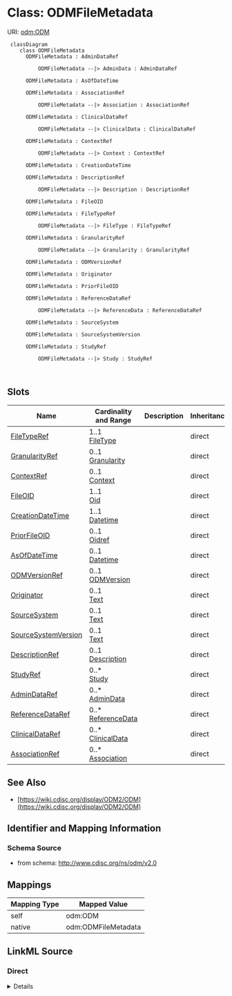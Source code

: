 # Class: ODMFileMetadata



URI: [odm:ODM](http://www.cdisc.org/ns/odm/v2.0/ODM)



```mermaid
 classDiagram
    class ODMFileMetadata
      ODMFileMetadata : AdminDataRef
        
          ODMFileMetadata --|> AdminData : AdminDataRef
        
      ODMFileMetadata : AsOfDateTime
        
      ODMFileMetadata : AssociationRef
        
          ODMFileMetadata --|> Association : AssociationRef
        
      ODMFileMetadata : ClinicalDataRef
        
          ODMFileMetadata --|> ClinicalData : ClinicalDataRef
        
      ODMFileMetadata : ContextRef
        
          ODMFileMetadata --|> Context : ContextRef
        
      ODMFileMetadata : CreationDateTime
        
      ODMFileMetadata : DescriptionRef
        
          ODMFileMetadata --|> Description : DescriptionRef
        
      ODMFileMetadata : FileOID
        
      ODMFileMetadata : FileTypeRef
        
          ODMFileMetadata --|> FileType : FileTypeRef
        
      ODMFileMetadata : GranularityRef
        
          ODMFileMetadata --|> Granularity : GranularityRef
        
      ODMFileMetadata : ODMVersionRef
        
      ODMFileMetadata : Originator
        
      ODMFileMetadata : PriorFileOID
        
      ODMFileMetadata : ReferenceDataRef
        
          ODMFileMetadata --|> ReferenceData : ReferenceDataRef
        
      ODMFileMetadata : SourceSystem
        
      ODMFileMetadata : SourceSystemVersion
        
      ODMFileMetadata : StudyRef
        
          ODMFileMetadata --|> Study : StudyRef
        
      
```




<!-- no inheritance hierarchy -->


## Slots

| Name | Cardinality and Range | Description | Inheritance |
| ---  | --- | --- | --- |
| [FileTypeRef](FileTypeRef.md) | 1..1 <br/> [FileType](FileType.md) |  | direct |
| [GranularityRef](GranularityRef.md) | 0..1 <br/> [Granularity](Granularity.md) |  | direct |
| [ContextRef](ContextRef.md) | 0..1 <br/> [Context](Context.md) |  | direct |
| [FileOID](FileOID.md) | 1..1 <br/> [Oid](Oid.md) |  | direct |
| [CreationDateTime](CreationDateTime.md) | 1..1 <br/> [Datetime](Datetime.md) |  | direct |
| [PriorFileOID](PriorFileOID.md) | 0..1 <br/> [Oidref](Oidref.md) |  | direct |
| [AsOfDateTime](AsOfDateTime.md) | 0..1 <br/> [Datetime](Datetime.md) |  | direct |
| [ODMVersionRef](ODMVersionRef.md) | 0..1 <br/> [ODMVersion](ODMVersion.md) |  | direct |
| [Originator](Originator.md) | 0..1 <br/> [Text](Text.md) |  | direct |
| [SourceSystem](SourceSystem.md) | 0..1 <br/> [Text](Text.md) |  | direct |
| [SourceSystemVersion](SourceSystemVersion.md) | 0..1 <br/> [Text](Text.md) |  | direct |
| [DescriptionRef](DescriptionRef.md) | 0..1 <br/> [Description](Description.md) |  | direct |
| [StudyRef](StudyRef.md) | 0..* <br/> [Study](Study.md) |  | direct |
| [AdminDataRef](AdminDataRef.md) | 0..* <br/> [AdminData](AdminData.md) |  | direct |
| [ReferenceDataRef](ReferenceDataRef.md) | 0..* <br/> [ReferenceData](ReferenceData.md) |  | direct |
| [ClinicalDataRef](ClinicalDataRef.md) | 0..* <br/> [ClinicalData](ClinicalData.md) |  | direct |
| [AssociationRef](AssociationRef.md) | 0..* <br/> [Association](Association.md) |  | direct |









## See Also

* [https://wiki.cdisc.org/display/ODM2/ODM](https://wiki.cdisc.org/display/ODM2/ODM)

## Identifier and Mapping Information







### Schema Source


* from schema: http://www.cdisc.org/ns/odm/v2.0





## Mappings

| Mapping Type | Mapped Value |
| ---  | ---  |
| self | odm:ODM |
| native | odm:ODMFileMetadata |





## LinkML Source

<!-- TODO: investigate https://stackoverflow.com/questions/37606292/how-to-create-tabbed-code-blocks-in-mkdocs-or-sphinx -->

### Direct

<details>
```yaml
name: ODMFileMetadata
from_schema: http://www.cdisc.org/ns/odm/v2.0
see_also:
- https://wiki.cdisc.org/display/ODM2/ODM
slots:
- FileTypeRef
- GranularityRef
- ContextRef
- FileOID
- CreationDateTime
- PriorFileOID
- AsOfDateTime
- ODMVersionRef
- Originator
- SourceSystem
- SourceSystemVersion
- DescriptionRef
- StudyRef
- AdminDataRef
- ReferenceDataRef
- ClinicalDataRef
- AssociationRef
slot_usage:
  FileTypeRef:
    name: FileTypeRef
    domain_of:
    - ODMFileMetadata
    range: FileType
    required: true
  GranularityRef:
    name: GranularityRef
    domain_of:
    - ODMFileMetadata
    range: Granularity
  ContextRef:
    name: ContextRef
    domain_of:
    - Alias
    - FormalExpression
    - ODMFileMetadata
    range: Context
  FileOID:
    name: FileOID
    domain_of:
    - ODMFileMetadata
    range: oid
    required: true
  CreationDateTime:
    name: CreationDateTime
    domain_of:
    - ODMFileMetadata
    range: datetime
    required: true
  PriorFileOID:
    name: PriorFileOID
    domain_of:
    - ODMFileMetadata
    range: oidref
  AsOfDateTime:
    name: AsOfDateTime
    domain_of:
    - ODMFileMetadata
    range: datetime
  ODMVersionRef:
    name: ODMVersionRef
    domain_of:
    - ODMFileMetadata
    range: ODMVersion
  Originator:
    name: Originator
    domain_of:
    - ODMFileMetadata
    range: text
  SourceSystem:
    name: SourceSystem
    domain_of:
    - ODMFileMetadata
    range: text
  SourceSystemVersion:
    name: SourceSystemVersion
    domain_of:
    - ODMFileMetadata
    range: text
  DescriptionRef:
    name: DescriptionRef
    domain_of:
    - Study
    - MetaDataVersion
    - ValueListDef
    - StudyEventGroupRef
    - StudyEventGroupDef
    - StudyEventDef
    - ItemGroupDef
    - Origin
    - ItemDef
    - CodeList
    - CodeListItem
    - MethodDef
    - ConditionDef
    - CommentDef
    - Protocol
    - StudyStructure
    - TrialPhase
    - StudyIndication
    - StudyIntervention
    - StudyObjective
    - StudyEndPoint
    - StudyTargetPopulation
    - StudyEstimand
    - IntercurrentEvent
    - SummaryMeasure
    - Arm
    - Epoch
    - TransitionTimingConstraint
    - AbsoluteTimingConstraint
    - RelativeTimingConstraint
    - DurationTimingConstraint
    - WorkflowDef
    - Criterion
    - ExceptionEvent
    - Organization
    - Location
    - ODMFileMetadata
    range: Description
    maximum_cardinality: 1
  StudyRef:
    name: StudyRef
    multivalued: true
    domain_of:
    - ODMFileMetadata
    range: Study
    inlined: true
    inlined_as_list: true
  AdminDataRef:
    name: AdminDataRef
    multivalued: true
    domain_of:
    - ODMFileMetadata
    range: AdminData
    inlined: true
    inlined_as_list: true
  ReferenceDataRef:
    name: ReferenceDataRef
    multivalued: true
    domain_of:
    - ODMFileMetadata
    range: ReferenceData
    inlined: true
    inlined_as_list: true
  ClinicalDataRef:
    name: ClinicalDataRef
    multivalued: true
    domain_of:
    - ODMFileMetadata
    range: ClinicalData
    inlined: true
    inlined_as_list: true
  AssociationRef:
    name: AssociationRef
    multivalued: true
    domain_of:
    - ODMFileMetadata
    range: Association
    inlined: true
    inlined_as_list: true
class_uri: odm:ODM

```
</details>

### Induced

<details>
```yaml
name: ODMFileMetadata
from_schema: http://www.cdisc.org/ns/odm/v2.0
see_also:
- https://wiki.cdisc.org/display/ODM2/ODM
slot_usage:
  FileTypeRef:
    name: FileTypeRef
    domain_of:
    - ODMFileMetadata
    range: FileType
    required: true
  GranularityRef:
    name: GranularityRef
    domain_of:
    - ODMFileMetadata
    range: Granularity
  ContextRef:
    name: ContextRef
    domain_of:
    - Alias
    - FormalExpression
    - ODMFileMetadata
    range: Context
  FileOID:
    name: FileOID
    domain_of:
    - ODMFileMetadata
    range: oid
    required: true
  CreationDateTime:
    name: CreationDateTime
    domain_of:
    - ODMFileMetadata
    range: datetime
    required: true
  PriorFileOID:
    name: PriorFileOID
    domain_of:
    - ODMFileMetadata
    range: oidref
  AsOfDateTime:
    name: AsOfDateTime
    domain_of:
    - ODMFileMetadata
    range: datetime
  ODMVersionRef:
    name: ODMVersionRef
    domain_of:
    - ODMFileMetadata
    range: ODMVersion
  Originator:
    name: Originator
    domain_of:
    - ODMFileMetadata
    range: text
  SourceSystem:
    name: SourceSystem
    domain_of:
    - ODMFileMetadata
    range: text
  SourceSystemVersion:
    name: SourceSystemVersion
    domain_of:
    - ODMFileMetadata
    range: text
  DescriptionRef:
    name: DescriptionRef
    domain_of:
    - Study
    - MetaDataVersion
    - ValueListDef
    - StudyEventGroupRef
    - StudyEventGroupDef
    - StudyEventDef
    - ItemGroupDef
    - Origin
    - ItemDef
    - CodeList
    - CodeListItem
    - MethodDef
    - ConditionDef
    - CommentDef
    - Protocol
    - StudyStructure
    - TrialPhase
    - StudyIndication
    - StudyIntervention
    - StudyObjective
    - StudyEndPoint
    - StudyTargetPopulation
    - StudyEstimand
    - IntercurrentEvent
    - SummaryMeasure
    - Arm
    - Epoch
    - TransitionTimingConstraint
    - AbsoluteTimingConstraint
    - RelativeTimingConstraint
    - DurationTimingConstraint
    - WorkflowDef
    - Criterion
    - ExceptionEvent
    - Organization
    - Location
    - ODMFileMetadata
    range: Description
    maximum_cardinality: 1
  StudyRef:
    name: StudyRef
    multivalued: true
    domain_of:
    - ODMFileMetadata
    range: Study
    inlined: true
    inlined_as_list: true
  AdminDataRef:
    name: AdminDataRef
    multivalued: true
    domain_of:
    - ODMFileMetadata
    range: AdminData
    inlined: true
    inlined_as_list: true
  ReferenceDataRef:
    name: ReferenceDataRef
    multivalued: true
    domain_of:
    - ODMFileMetadata
    range: ReferenceData
    inlined: true
    inlined_as_list: true
  ClinicalDataRef:
    name: ClinicalDataRef
    multivalued: true
    domain_of:
    - ODMFileMetadata
    range: ClinicalData
    inlined: true
    inlined_as_list: true
  AssociationRef:
    name: AssociationRef
    multivalued: true
    domain_of:
    - ODMFileMetadata
    range: Association
    inlined: true
    inlined_as_list: true
attributes:
  FileTypeRef:
    name: FileTypeRef
    from_schema: http://www.cdisc.org/ns/odm/v2.0
    rank: 1000
    alias: FileTypeRef
    owner: ODMFileMetadata
    domain_of:
    - ODMFileMetadata
    range: FileType
    required: true
  GranularityRef:
    name: GranularityRef
    from_schema: http://www.cdisc.org/ns/odm/v2.0
    rank: 1000
    alias: GranularityRef
    owner: ODMFileMetadata
    domain_of:
    - ODMFileMetadata
    range: Granularity
  ContextRef:
    name: ContextRef
    from_schema: http://www.cdisc.org/ns/odm/v2.0
    rank: 1000
    alias: ContextRef
    owner: ODMFileMetadata
    domain_of:
    - Alias
    - FormalExpression
    - ODMFileMetadata
    range: Context
  FileOID:
    name: FileOID
    from_schema: http://www.cdisc.org/ns/odm/v2.0
    rank: 1000
    alias: FileOID
    owner: ODMFileMetadata
    domain_of:
    - ODMFileMetadata
    range: oid
    required: true
  CreationDateTime:
    name: CreationDateTime
    from_schema: http://www.cdisc.org/ns/odm/v2.0
    rank: 1000
    alias: CreationDateTime
    owner: ODMFileMetadata
    domain_of:
    - ODMFileMetadata
    range: datetime
    required: true
  PriorFileOID:
    name: PriorFileOID
    from_schema: http://www.cdisc.org/ns/odm/v2.0
    rank: 1000
    alias: PriorFileOID
    owner: ODMFileMetadata
    domain_of:
    - ODMFileMetadata
    range: oidref
  AsOfDateTime:
    name: AsOfDateTime
    from_schema: http://www.cdisc.org/ns/odm/v2.0
    rank: 1000
    alias: AsOfDateTime
    owner: ODMFileMetadata
    domain_of:
    - ODMFileMetadata
    range: datetime
  ODMVersionRef:
    name: ODMVersionRef
    from_schema: http://www.cdisc.org/ns/odm/v2.0
    rank: 1000
    alias: ODMVersionRef
    owner: ODMFileMetadata
    domain_of:
    - ODMFileMetadata
    range: ODMVersion
  Originator:
    name: Originator
    from_schema: http://www.cdisc.org/ns/odm/v2.0
    rank: 1000
    alias: Originator
    owner: ODMFileMetadata
    domain_of:
    - ODMFileMetadata
    range: text
  SourceSystem:
    name: SourceSystem
    from_schema: http://www.cdisc.org/ns/odm/v2.0
    rank: 1000
    alias: SourceSystem
    owner: ODMFileMetadata
    domain_of:
    - ODMFileMetadata
    range: text
  SourceSystemVersion:
    name: SourceSystemVersion
    from_schema: http://www.cdisc.org/ns/odm/v2.0
    rank: 1000
    alias: SourceSystemVersion
    owner: ODMFileMetadata
    domain_of:
    - ODMFileMetadata
    range: text
  DescriptionRef:
    name: DescriptionRef
    from_schema: http://www.cdisc.org/ns/odm/v2.0
    rank: 1000
    alias: DescriptionRef
    owner: ODMFileMetadata
    domain_of:
    - Study
    - MetaDataVersion
    - ValueListDef
    - StudyEventGroupRef
    - StudyEventGroupDef
    - StudyEventDef
    - ItemGroupDef
    - Origin
    - ItemDef
    - CodeList
    - CodeListItem
    - MethodDef
    - ConditionDef
    - CommentDef
    - Protocol
    - StudyStructure
    - TrialPhase
    - StudyIndication
    - StudyIntervention
    - StudyObjective
    - StudyEndPoint
    - StudyTargetPopulation
    - StudyEstimand
    - IntercurrentEvent
    - SummaryMeasure
    - Arm
    - Epoch
    - TransitionTimingConstraint
    - AbsoluteTimingConstraint
    - RelativeTimingConstraint
    - DurationTimingConstraint
    - WorkflowDef
    - Criterion
    - ExceptionEvent
    - Organization
    - Location
    - ODMFileMetadata
    range: Description
    maximum_cardinality: 1
  StudyRef:
    name: StudyRef
    from_schema: http://www.cdisc.org/ns/odm/v2.0
    rank: 1000
    multivalued: true
    alias: StudyRef
    owner: ODMFileMetadata
    domain_of:
    - ODMFileMetadata
    range: Study
    inlined: true
    inlined_as_list: true
  AdminDataRef:
    name: AdminDataRef
    from_schema: http://www.cdisc.org/ns/odm/v2.0
    rank: 1000
    multivalued: true
    alias: AdminDataRef
    owner: ODMFileMetadata
    domain_of:
    - ODMFileMetadata
    range: AdminData
    inlined: true
    inlined_as_list: true
  ReferenceDataRef:
    name: ReferenceDataRef
    from_schema: http://www.cdisc.org/ns/odm/v2.0
    rank: 1000
    multivalued: true
    alias: ReferenceDataRef
    owner: ODMFileMetadata
    domain_of:
    - ODMFileMetadata
    range: ReferenceData
    inlined: true
    inlined_as_list: true
  ClinicalDataRef:
    name: ClinicalDataRef
    from_schema: http://www.cdisc.org/ns/odm/v2.0
    rank: 1000
    multivalued: true
    alias: ClinicalDataRef
    owner: ODMFileMetadata
    domain_of:
    - ODMFileMetadata
    range: ClinicalData
    inlined: true
    inlined_as_list: true
  AssociationRef:
    name: AssociationRef
    from_schema: http://www.cdisc.org/ns/odm/v2.0
    rank: 1000
    multivalued: true
    alias: AssociationRef
    owner: ODMFileMetadata
    domain_of:
    - ODMFileMetadata
    range: Association
    inlined: true
    inlined_as_list: true
class_uri: odm:ODM

```
</details>
